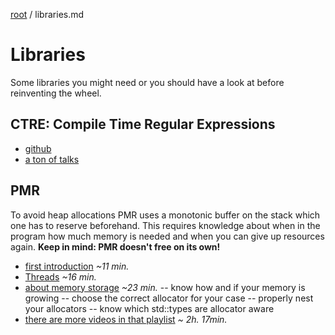 [root](../README.md) / libraries.md
# Libraries
Some libraries you might need or you should have a look at before reinventing the wheel.

## CTRE: Compile Time Regular Expressions
- [github](https://github.com/hanickadot/compile-time-regular-expressions)
- [a ton of talks](https://compile-time.re/)

## PMR
To avoid heap allocations PMR uses a monotonic buffer on the stack which one has to reserve beforehand. This requires knowledge about when in the program how much memory is needed and when you can give up resources again.
**Keep in mind: PMR doesn't free on its own!**

- [first introduction](https://www.youtube-nocookie.com/embed/q6A7cKFXjY0?rel=0) *~11 min.*
- [Threads](https://www.youtube-nocookie.com/embed/vXJ1dwJ9QkI?rel=0&start=173&end=619) *~16 min.*
- [about memory storage](https://www.youtube-nocookie.com/embed/vXJ1dwJ9QkI?rel=0) *~23 min.*
-- know how and if your memory is growing
-- choose the correct allocator for your case
-- properly nest your allocators
-- know which std::types are allocator aware
- [there are more videos in that playlist](https://www.youtube.com/playlist?list=PLs3KjaCtOwSYX3X0L36NgwK0pxZZavDSF) *~ 2h. 17min.*